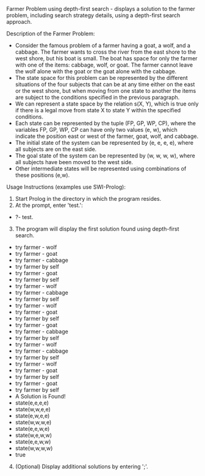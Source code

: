 Farmer Problem using depth-first search - displays a solution to the farmer problem, including search strategy details, using a depth-first search approach.

Description of the Farmer Problem:

- Consider the famous problem of a farmer having a goat, a wolf, and a cabbage. The farmer wants to cross the river from the east shore to the west shore, but his boat is small. The boat has space for only the farmer with one of the items: cabbage, wolf, or goat. The farmer cannot leave the wolf alone with the goat or the goat alone with the cabbage.
- The state space for this problem can be represented by the different situations of the four subjects that can be at any time either on the east or the west shore, but when moving from one state to another the items are subject to the conditions specified in the previous paragraph.
- We can represent a state space by the relation s(X, Y), which is true only if there is a legal move from state X to state Y within the specified conditions.
- Each state can be represented by the tuple (FP, GP, WP, CP), where the variables FP, GP, WP, CP can have only two values (e, w), which indicate the position east or west of the farmer, goat, wolf, and cabbage.
- The initial state of the system can be represented by (e, e, e, e), where all subjects are on the east side.
- The goal state of the system can be represented by (w, w, w, w), where all subjects have been moved to the west side.
- Other intermediate states will be represented using combinations of these positions (e,w).

Usage Instructions (examples use SWI-Prolog):

1. Start Prolog in the directory in which the program resides.
2. At the prompt, enter 'test.':
- ?- test.
3. The program will display the first solution found using depth-first search.
- try farmer - wolf 
- try farmer - goat 
- try farmer - cabbage 
- try farmer by self 
- try farmer - goat 
- try farmer by self 
- try farmer - wolf 
- try farmer - cabbage 
- try farmer by self 
- try farmer - wolf 
- try farmer - goat 
- try farmer by self 
- try farmer - goat 
- try farmer - cabbage 
- try farmer by self 
- try farmer - wolf 
- try farmer - cabbage 
- try farmer by self 
- try farmer - wolf 
- try farmer - goat 
- try farmer by self 
- try farmer - goat 
- try farmer by self 
- A Solution is Found!
- state(e,e,e,e)
- state(w,w,e,e)
- state(e,w,e,e)
- state(w,w,w,e)
- state(e,e,w,e)
- state(w,e,w,w)
- state(e,e,w,w)
- state(w,w,w,w)
- true
4. (Optional) Display additional solutions by entering ';'.
